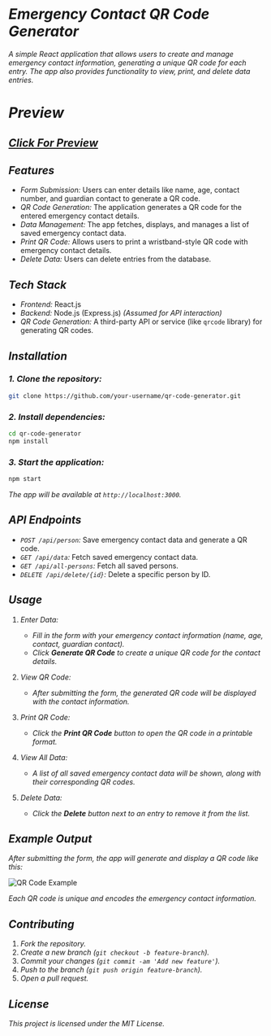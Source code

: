 # *Emergency Contact QR Code Generator*

*A simple React application that allows users to create and manage emergency contact information, generating a unique QR code for each entry. The app also provides functionality to view, print, and delete data entries.*

# *Preview*
## *[Click For Preview](https://qrfind.onrender.com)*

## *Features*

- *Form Submission:* Users can enter details like name, age, contact number, and guardian contact to generate a QR code.
- *QR Code Generation:* The application generates a QR code for the entered emergency contact details.
- *Data Management:* The app fetches, displays, and manages a list of saved emergency contact data.
- *Print QR Code:* Allows users to print a wristband-style QR code with emergency contact details.
- *Delete Data:* Users can delete entries from the database.

## *Tech Stack*

- *Frontend:* React.js
- *Backend:* Node.js (Express.js) *(Assumed for API interaction)*
- *QR Code Generation:* A third-party API or service (like `qrcode` library) for generating QR codes.

## *Installation*

### *1. Clone the repository:*

```bash
git clone https://github.com/your-username/qr-code-generator.git
```

### *2. Install dependencies:*

```bash
cd qr-code-generator
npm install
```

### *3. Start the application:*

```bash
npm start
```

*The app will be available at `http://localhost:3000`.*

## *API Endpoints*

- *`POST /api/person`:* Save emergency contact data and generate a QR code.
- *`GET /api/data`:* Fetch saved emergency contact data.
- *`GET /api/all-persons`:* Fetch all saved persons.
- *`DELETE /api/delete/{id}`:* Delete a specific person by ID.

## *Usage*

1. *Enter Data:*
   - *Fill in the form with your emergency contact information (name, age, contact, guardian contact).*
   - *Click **Generate QR Code** to create a unique QR code for the contact details.*

2. *View QR Code:*
   - *After submitting the form, the generated QR code will be displayed with the contact information.*

3. *Print QR Code:*
   - *Click the **Print QR Code** button to open the QR code in a printable format.*

4. *View All Data:*
   - *A list of all saved emergency contact data will be shown, along with their corresponding QR codes.*

5. *Delete Data:*
   - *Click the **Delete** button next to an entry to remove it from the list.*

## *Example Output*

*After submitting the form, the app will generate and display a QR code like this:*

![QR Code Example](https://via.placeholder.com/100x100.png?text=QR+Code)

*Each QR code is unique and encodes the emergency contact information.*

## *Contributing*

1. *Fork the repository.*
2. *Create a new branch (`git checkout -b feature-branch`).*
3. *Commit your changes (`git commit -am 'Add new feature'`).*
4. *Push to the branch (`git push origin feature-branch`).*
5. *Open a pull request.*

## *License*

*This project is licensed under the MIT License.*
